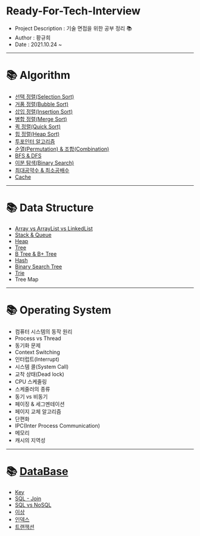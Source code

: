 # Ready-For-Tech-Interview  
* Project Description : 기술 면접을 위한 공부 정리 📚️
* Author : 황규희  
* Date : 2021.10.24 ~  
------------------------------------------------
# 📚️ Algorithm 
* [선택 정렬(Selection Sort)](https://github.com/hiheehee/Ready-For-Tech-Interview/blob/main/Algorithm/Sort/Selection%20sort.md)
* [거품 정렬(Bubble Sort)](https://github.com/hiheehee/Ready-For-Tech-Interview/blob/main/Algorithm/Sort/Bubble%20Sort.md)
* [삽입 정렬(Insertion Sort)](https://github.com/hiheehee/Ready-For-Tech-Interview/blob/main/Algorithm/Sort/Insertion%20Sort.md)
* [병합 정렬(Merge Sort)](https://github.com/hiheehee/Ready-For-Tech-Interview/blob/main/Algorithm/Sort/Merge%20Sort.md)
* [퀵 정렬(Quick Sort)](https://github.com/hiheehee/Ready-For-Tech-Interview/blob/main/Algorithm/Sort/Quick%20Sort.md)
* [힙 정렬(Heap Sort)](https://github.com/hiheehee/Ready-For-Tech-Interview/blob/main/Algorithm/Sort/Heap%20Sort.md)
* [투포인터 알고리즘](https://github.com/hiheehee/Ready-For-Tech-Interview/blob/main/Algorithm/Two%20Pointers.md)
* [순열(Permutation) & 조합(Combination)](https://github.com/hiheehee/Ready-For-Tech-Interview/blob/main/Algorithm/Permutation%20%26%20Combination.md)
* [BFS & DFS](https://github.com/hiheehee/Ready-For-Tech-Interview/blob/main/Algorithm/BFS%20%26%20DFS.md)
* [이분 탐색(Binary Search)](https://github.com/hiheehee/Ready-For-Tech-Interview/blob/main/Algorithm/Binary%20Search.md)
* [최대공약수 & 최소공배수](https://github.com/hiheehee/Ready-For-Tech-Interview/blob/main/Algorithm/GCD%20%26%20LCM.md)
* [Cache](https://github.com/hiheehee/Ready-For-Tech-Interview/blob/main/Algorithm/Cache.md)
------------------------------------------------
# 📚️ Data Structure
* [Array vs ArrayList vs LinkedList](https://github.com/hiheehee/Ready-For-Tech-Interview/blob/main/Data%20Structure/Array%20vs%20Dynamic%20Array%20vs%20LinkedList.md)
* [Stack & Queue](https://github.com/hiheehee/Ready-For-Tech-Interview/blob/main/Data%20Structure/Stack%20%26%20Queue.md)
* [Heap](https://github.com/hiheehee/Ready-For-Tech-Interview/blob/main/Data%20Structure/Heap.md)
* [Tree](https://github.com/hiheehee/Ready-For-Tech-Interview/blob/main/Data%20Structure/Tree.md)
* [B Tree & B+ Tree](https://github.com/hiheehee/Ready-For-Tech-Interview/blob/main/Data%20Structure/B%20Tree%20%26%20B%2B%20Tree.md)
* [Hash](https://github.com/hiheehee/Ready-For-Tech-Interview/blob/main/Data%20Structure/Hash.md)
* [Binary Search Tree](https://github.com/hiheehee/Ready-For-Tech-Interview/blob/main/Data%20Structure/Binary%20Search%20Tree.md)
* [Trie](https://github.com/hiheehee/Ready-For-Tech-Interview/blob/main/Data%20Structure/Trie.md)
* Tree Map
------------------------------------------------
# 📚️ Operating System
* 컴퓨터 시스템의 동작 원리
* Process vs Thread
* 동기화 문제
* Context Switching
* 인터럽트(Interrupt)
* 시스템 콜(System Call)
* 교착 상태(Dead lock)
* CPU 스케줄링
* 스케줄러의 종류
* 동기 vs 비동기
* 페이징 & 세그멘테이션
* 페이지 교체 알고리즘
* 단편화
* IPC(Inter Process Communication)
* 메모리
* 캐시의 지역성
------------------------------------------------
# 📚️ [DataBase](https://github.com/hiheehee/Ready-For-Tech-Interview/tree/main/Database)
* [Key]( https://github.com/hiheehee/Ready-For-Tech-Interview/blob/main/Database/Key.md)
* [SQL - Join]( https://github.com/hiheehee/Ready-For-Tech-Interview/blob/main/Database/SQL%20Join.md)
* [SQL vs NoSQL]( https://github.com/hiheehee/Ready-For-Tech-Interview/blob/main/Database/SQL%20vs%20NoSQL.md)
* [이상]( https://github.com/hiheehee/Ready-For-Tech-Interview/blob/main/Database/Anomaly.md)
* [인덱스]( https://github.com/hiheehee/Ready-For-Tech-Interview/blob/main/Database/INDEX.md)
* [트랜잭션]( https://github.com/hiheehee/Ready-For-Tech-Interview/blob/main/Database/Transaction.md)

